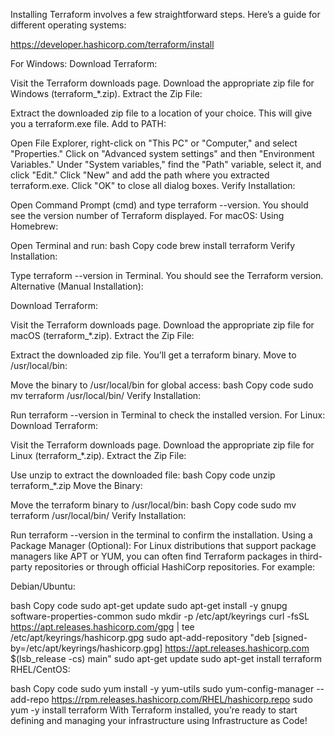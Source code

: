 Installing Terraform involves a few straightforward steps. Here’s a guide for different operating systems:

https://developer.hashicorp.com/terraform/install

For Windows:
Download Terraform:

Visit the Terraform downloads page.
Download the appropriate zip file for Windows (terraform_*.zip).
Extract the Zip File:

Extract the downloaded zip file to a location of your choice. This will give you a terraform.exe file.
Add to PATH:

Open File Explorer, right-click on "This PC" or "Computer," and select "Properties."
Click on "Advanced system settings" and then "Environment Variables."
Under "System variables," find the "Path" variable, select it, and click "Edit."
Click "New" and add the path where you extracted terraform.exe.
Click "OK" to close all dialog boxes.
Verify Installation:

Open Command Prompt (cmd) and type terraform --version. You should see the version number of Terraform displayed.
For macOS:
Using Homebrew:

Open Terminal and run:
bash
Copy code
brew install terraform
Verify Installation:

Type terraform --version in Terminal. You should see the Terraform version.
Alternative (Manual Installation):

Download Terraform:

Visit the Terraform downloads page.
Download the appropriate zip file for macOS (terraform_*.zip).
Extract the Zip File:

Extract the downloaded zip file. You’ll get a terraform binary.
Move to /usr/local/bin:

Move the binary to /usr/local/bin for global access:
bash
Copy code
sudo mv terraform /usr/local/bin/
Verify Installation:

Run terraform --version in Terminal to check the installed version.
For Linux:
Download Terraform:

Visit the Terraform downloads page.
Download the appropriate zip file for Linux (terraform_*.zip).
Extract the Zip File:

Use unzip to extract the downloaded file:
bash
Copy code
unzip terraform_*.zip
Move the Binary:

Move the terraform binary to /usr/local/bin:
bash
Copy code
sudo mv terraform /usr/local/bin/
Verify Installation:

Run terraform --version in the terminal to confirm the installation.
Using a Package Manager (Optional):
For Linux distributions that support package managers like APT or YUM, you can often find Terraform packages in third-party repositories or through official HashiCorp repositories. For example:

Debian/Ubuntu:

bash
Copy code
sudo apt-get update
sudo apt-get install -y gnupg software-properties-common
sudo mkdir -p /etc/apt/keyrings
curl -fsSL https://apt.releases.hashicorp.com/gpg | tee /etc/apt/keyrings/hashicorp.gpg
sudo apt-add-repository "deb [signed-by=/etc/apt/keyrings/hashicorp.gpg] https://apt.releases.hashicorp.com $(lsb_release -cs) main"
sudo apt-get update
sudo apt-get install terraform
RHEL/CentOS:

bash
Copy code
sudo yum install -y yum-utils
sudo yum-config-manager --add-repo https://rpm.releases.hashicorp.com/RHEL/hashicorp.repo
sudo yum -y install terraform
With Terraform installed, you’re ready to start defining and managing your infrastructure using Infrastructure as Code!



